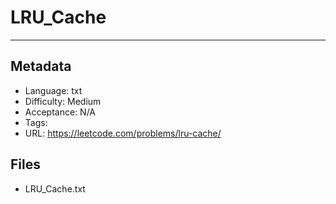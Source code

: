 # LRU_Cache

---

## Metadata

- Language: txt
- Difficulty: Medium
- Acceptance: N/A
- Tags: 
- URL: https://leetcode.com/problems/lru-cache/

## Files

- LRU_Cache.txt
